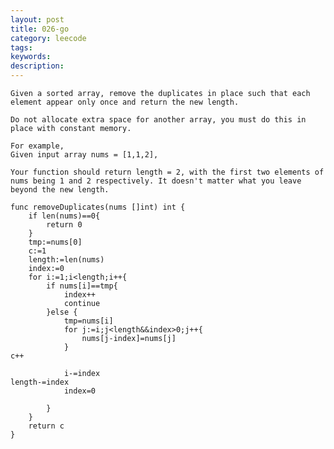 ```yaml
---
layout: post
title: 026-go
category: leecode
tags: 
keywords: 
description: 
---
```


    Given a sorted array, remove the duplicates in place such that each element appear only once and return the new length.
    
    Do not allocate extra space for another array, you must do this in place with constant memory.
    
    For example,
    Given input array nums = [1,1,2],
    
    Your function should return length = 2, with the first two elements of nums being 1 and 2 respectively. It doesn't matter what you leave beyond the new length. 
    
    func removeDuplicates(nums []int) int {
    	if len(nums)==0{
    		return 0
    	}
    	tmp:=nums[0]
    	c:=1
    	length:=len(nums)
    	index:=0
    	for i:=1;i<length;i++{
    		if nums[i]==tmp{
    			index++
    			continue
    		}else {
    			tmp=nums[i]
    			for j:=i;j<length&&index>0;j++{
    				nums[j-index]=nums[j]
    			}
    c++
    
    			i-=index
    length-=index
    			index=0
    			
    		}
    	}
    	return c
    }